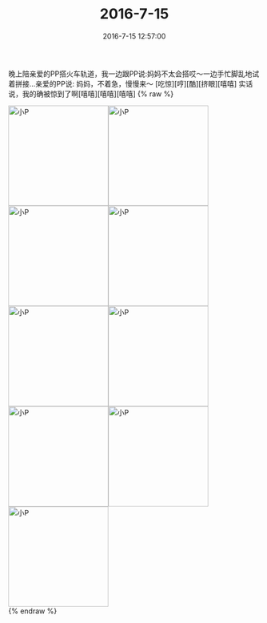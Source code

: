 ﻿---
title: "2016-7-15"
date: 2016-7-15 12:57:00
tags:
categories: 妈妈
---
晚上陪亲爱的PP搭火车轨道，我一边跟PP说:妈妈不太会搭哎～一边手忙脚乱地试着拼接...亲爱的PP说:
妈妈，不着急，慢慢来～
[吃惊][哼][酷][挤眼][嘻嘻]
实话说，我的确被惊到了啊[嘻嘻][嘻嘻][嘻嘻]
{% raw %}
<div style="width:500 px">
<div style="float:left; width:100 px"><img src="/images/微信图片_20171012145806.jpg" width="200" alt="小P"></div>
<div style="float:left; width:100 px"><img src="/images/微信图片_20171012145814.jpg" width="200" alt="小P"></div>
<div style="float:left; width:100 px"><img src="/images/微信图片_20171012145821.jpg" width="200" alt="小P"></div>
<div style="float:left; width:100 px"><img src="/images/微信图片_20171012145829.jpg" width="200" alt="小P"></div>
<div style="float:left; width:100 px"><img src="/images/微信图片_20171012145837.jpg" width="200" alt="小P"></div>
<div style="float:left; width:100 px"><img src="/images/微信图片_20171012145850.jpg" width="200" alt="小P"></div>
<div style="float:left; width:100 px"><img src="/images/微信图片_20171012145857.jpg" width="200" alt="小P"></div>
<div style="float:left; width:100 px"><img src="/images/微信图片_20171012145904.jpg" width="200" alt="小P"></div>
<div style="float:left; width:100 px"><img src="/images/微信图片_20171012145912.jpg" width="200" alt="小P"></div>
<div style="clear:both"></div>
</div>
{% endraw %}
